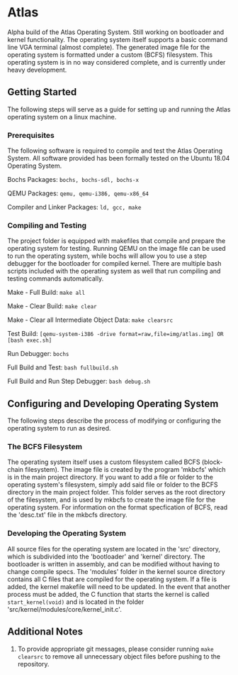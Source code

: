 # Atlas
Alpha build of the Atlas Operating System. Still working on bootloader and kernel functionality. The operating system itself supports a basic command line VGA terminal (almost complete). The generated image file for the operating system is formatted under a custom (BCFS) filesystem. This operating system is in no way considered complete, and is currently under heavy development.

## Getting Started
The following steps will serve as a guide for setting up and running the Atlas operating system on a linux machine.

### Prerequisites
The following software is required to compile and test the Atlas Operating System. All software provided has been formally tested on the Ubuntu 18.04 Operating System.

Bochs Packages:
```bochs, bochs-sdl, bochs-x```

QEMU Packages:
```qemu, qemu-i386, qemu-x86_64```

Compiler and Linker Packages:
```ld, gcc, make```

### Compiling and Testing
The project folder is equipped with makefiles that compile and prepare the operating system for testing. Running QEMU on the image file can be used to run the operating system, while bochs will allow you to use a step debugger for the bootloader for compiled kernel. There are multiple bash scripts included with the operating system as well that run compiling and testing commands automatically.

Make - Full Build:
```make all```

Make - Clear Build:
```make clear```

Make - Clear all Intermediate Object Data:
```make clearsrc```

Test Build:
```[qemu-system-i386 -drive format=raw,file=img/atlas.img] OR [bash exec.sh]```

Run Debugger:
```bochs```

Full Build and Test:
```bash fullbuild.sh```

Full Build and Run Step Debugger:
```bash debug.sh```

## Configuring and Developing Operating System
The following steps describe the process of modifying or configuring the operating system to run as desired.

### The BCFS Filesystem
The operating system itself uses a custom filesystem called BCFS (block-chain filesystem). The image file is created by the program 'mkbcfs' which is in the main project directory. If you want to add a file or folder to the operating system's filesystem, simply add said file or folder to the BCFS directory in the main project folder. This folder serves as the root directory of the filesystem, and is used by mkbcfs to create the image file for the operating system. For information on the format specfication of BCFS, read the 'desc.txt' file in the mkbcfs directory.

### Developing the Operating System
All source files for the operating system are located in the 'src' directory, which is subdivided into the 'bootloader' and 'kernel' directory. The bootloader is written in assembly, and can be modified without having to change compile specs. The 'modules' folder in the kernel source directory contains all C files that are compiled for the operating system. If a file is added, the kernel makefile will need to be updated. In the event that another process must be added, the C function that starts the kernel is called `start_kernel(void)` and is located in the folder 'src/kernel/modules/core/kernel_init.c'.

## Additional Notes
1. To provide appropriate git messages, please consider running `make clearsrc` to remove all unnecessary object files before pushing to the repository.
